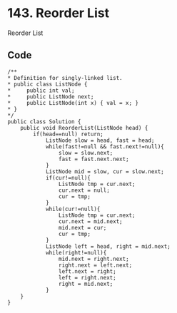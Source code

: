 # 143. Reorder List
Reorder List

## Code
    /**
    * Definition for singly-linked list.
    * public class ListNode {
    *     public int val;
    *     public ListNode next;
    *     public ListNode(int x) { val = x; }
    * }
    */
    public class Solution {
        public void ReorderList(ListNode head) {
            if(head==null) return;
                ListNode slow = head, fast = head;
                while(fast!=null && fast.next!=null){
                    slow = slow.next;
                    fast = fast.next.next;
                }
                ListNode mid = slow, cur = slow.next;
                if(cur!=null){
                    ListNode tmp = cur.next;
                    cur.next = null;
                    cur = tmp;
                }
                while(cur!=null){
                    ListNode tmp = cur.next;
                    cur.next = mid.next;
                    mid.next = cur;
                    cur = tmp;
                }
                ListNode left = head, right = mid.next;
                while(right!=null){
                    mid.next = right.next;
                    right.next = left.next;
                    left.next = right;
                    left = right.next;
                    right = mid.next;
                }
        }
    }